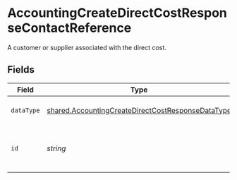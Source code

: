 # AccountingCreateDirectCostResponseContactReference

A customer or supplier associated with the direct cost.


## Fields

| Field                                                                                                                         | Type                                                                                                                          | Required                                                                                                                      | Description                                                                                                                   |
| ----------------------------------------------------------------------------------------------------------------------------- | ----------------------------------------------------------------------------------------------------------------------------- | ----------------------------------------------------------------------------------------------------------------------------- | ----------------------------------------------------------------------------------------------------------------------------- |
| `dataType`                                                                                                                    | [shared.AccountingCreateDirectCostResponseDataType](../../../sdk/models/shared/accountingcreatedirectcostresponsedatatype.md) | :heavy_minus_sign:                                                                                                            | Allowed name of the 'dataType'.                                                                                               |
| `id`                                                                                                                          | *string*                                                                                                                      | :heavy_check_mark:                                                                                                            | Unique identifier for a customer or supplier.                                                                                 |